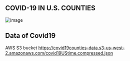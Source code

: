 ## COVID-19 IN U.S. COUNTIES

![image](https://user-images.githubusercontent.com/49790103/159386215-305df512-1281-40ee-ba75-22efb9fe999d.png)

## Data of Covid19

AWS S3 bucket
https://covid19counties-data.s3-us-west-2.amazonaws.com/covid19UStime.compressed.json
